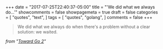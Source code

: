 +++
date = "2017-07-25T22:40:37-05:00"
title = "'We did what we always do...'"
showcomments = false
showpagemeta = true
draft = false
categories = [
  "quotes",
  "text",
]
tags = [
  "quotes",
  "golang",
]
comments = false
+++

>We did what we always do when there's a problem without a clear solution: we waited.

_from "[Toward Go 2](https://blog.golang.org/toward-go2)"_
